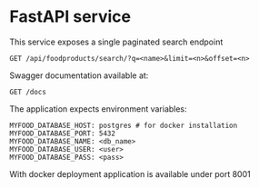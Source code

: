 # FastAPI service

This service exposes a single paginated search endpoint

```
GET /api/foodproducts/search/?q=<name>&limit=<n>&offset=<n>
```

Swagger documentation available at:
```
GET /docs
```

The application expects environment variables:
```
MYFOOD_DATABASE_HOST: postgres # for docker installation
MYFOOD_DATABASE_PORT: 5432
MYFOOD_DATABASE_NAME: <db_name>
MYFOOD_DATABASE_USER: <user>
MYFOOD_DATABASE_PASS: <pass>
```
With docker deployment application is available under port 8001